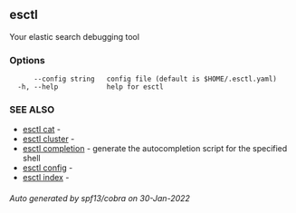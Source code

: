 ## esctl

Your elastic search debugging tool

### Options

```
      --config string   config file (default is $HOME/.esctl.yaml)
  -h, --help            help for esctl
```

### SEE ALSO

* [esctl cat](esctl_cat.md)	 - 
* [esctl cluster](esctl_cluster.md)	 - 
* [esctl completion](esctl_completion.md)	 - generate the autocompletion script for the specified shell
* [esctl config](esctl_config.md)	 - 
* [esctl index](esctl_index.md)	 - 

###### Auto generated by spf13/cobra on 30-Jan-2022
